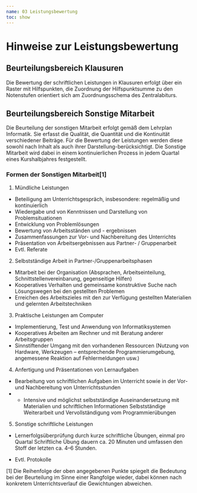```yaml
---
name: 03 Leistungsbewertung
toc: show
---
```


# Hinweise zur Leistungsbewertung

## Beurteilungsbereich Klausuren

Die Bewertung der schriftlichen Leistungen in Klausuren erfolgt über ein Raster mit Hilfspunkten, die Zuordnung der Hilfspunktsumme zu den Notenstufen orientiert sich am Zuordnungsschema des Zentralabiturs.

## Beurteilungsbereich Sonstige Mitarbeit

Die Beurteilung der sonstigen Mitarbeit erfolgt gemäß dem Lehrplan Informatik. Sie erfasst die Qualität, die Quantität und die Kontinuität verschiedener Beiträge. Für die Bewertung der Leistungen werden diese sowohl nach Inhalt als auch ihrer Darstellung-berücksichtigt. Die Sonstige Mitarbeit wird dabei in einem kontinuierlichen Prozess in jedem Quartal eines Kurshalbjahres festgestellt.


### Formen der Sonstigen Mitarbeit[1]

1.  Mündliche Leistungen

* Beteiligung am Unterrichtsgespräch, insbesondere:
regelmäßig und kontinuierlich
* Wiedergabe und von Kenntnissen und Darstellung von Problemsituationen
* Entwicklung von Problemlösungen
* Bewertung von Arbeitsständen und - ergebnissen
* Zusammenfassungen zur Vor- und Nachbereitung des Unterrichts
* Präsentation von Arbeitsergebnissen aus Partner- / Gruppenarbeit
* Evtl. Referate

2. Selbstständige Arbeit in Partner-/Gruppenarbeitsphasen

* Mitarbeit bei der Organisation (Absprachen, Arbeitseinteilung, Schnittstellenvereinbarung, gegenseitige Hilfen)
* Kooperatives Verhalten und gemeinsame konstruktive Suche nach Lösungswegen bei den gestellten Problemen
* Erreichen des Arbeitszieles mit den zur Verfügung gestellten Materialien und gelernten Arbeitstechniken
3. Praktische Leistungen am Computer

* Implementierung, Test und Anwendung von Informatiksystemen
* Kooperatives Arbeiten am Rechner und mit Beratung anderer Arbeitsgruppen
* Sinnstiftender Umgang mit den vorhandenen Ressourcen (Nutzung von Hardware, Werkzeugen – entsprechende Programmierumgebung, angemessene Reaktion auf Fehlermeldungen usw.)
4. Anfertigung und Präsentationen von Lernaufgaben

* Bearbeitung von schriftlichen Aufgaben im Unterricht sowie in der Vor- und Nachbereitung von Unterrichtsstunden
* * Intensive und möglichst selbstständige Auseinandersetzung mit Materialien und schriftlichen Informationen
Selbstständige Weiterarbeit und Vervollständigung vom Programmierübungen
5. Sonstige schriftliche Leistungen

* Lernerfolgsüberprüfung durch kurze schriftliche Übungen, einmal pro Quartal
Schriftliche Übung dauern ca. 20 Minuten und umfassen den Stoff der letzten ca. 4–6 Stunden.

* Evtl. Protokolle

[1] Die Reihenfolge der oben angegebenen Punkte spiegelt die Bedeutung bei der Beurteilung im Sinne einer Rangfolge wieder, dabei können nach konkretem Unterrichtsverlauf die Gewichtungen abweichen.
